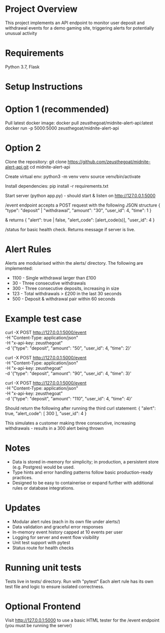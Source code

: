 # Project Overview
This project implements an API endpoint to monitor user deposit and withdrawal events for a demo gaming site, triggering alerts for potentially unusual activity 

# Requirements
Python 3.7, Flask

# Setup Instructions
# Option 1 (recommended)
Pull latest docker image:
docker pull zeusthegoat/midnite-alert-api:latest
docker run -p 5000:5000 zeusthegoat/midnite-alert-api

# Option 2
Clone the repository:
git clone https://github.com/zeusthegoat/midnite-alert-api.git
cd midnite-alert-api

Create virtual env:
python3 -m venv venv
source venv/bin/activate

Install dependencies:
pip install -r requirements.txt

Start server (python app.py) - should start & listen on http://127.0.0.1:5000

/event endpoint accepts a POST request with the following JSON structure
{
  "type": "deposit" | "withdrawal",
  "amount": "30",
  "user_id": 4,
  "time": 1
}

& returns
{
  "alert": true | false,
  "alert_code": [alert_code(s)],
  "user_id": 4
}

/status for basic health check. Returns message if server is live. 

# Alert Rules
Alerts are modularised within the alerts/ directory. The following are implemented:
- 1100 - Single withdrawal larger than £100
- 30 - Three consecutive withdrawals
- 300 - Three consecutive deposits, increasing in size
- 123 - Total withdrawals > £200 in the last 30 seconds
- 500 - Deposit & withdrawal pair within 60 seconds

# Example test case
curl -X POST http://127.0.0.1:5000/event \
-H "Content-Type: application/json" \
-H "x-api-key: zeusthegoat" \
-d '{"type": "deposit", "amount": "50", "user_id": 4, "time": 2}'

curl -X POST http://127.0.0.1:5000/event \
-H "Content-Type: application/json" \
-H "x-api-key: zeusthegoat" \
-d '{"type": "deposit", "amount": "90", "user_id": 4, "time": 3}'

curl -X POST http://127.0.0.1:5000/event \
-H "Content-Type: application/json" \
-H "x-api-key: zeusthegoat" \
-d '{"type": "deposit", "amount": "110", "user_id": 4, "time": 4}'

Should return the following after running the third curl statement:
{
  "alert": true,
  "alert_code": [
    300
  ],
  "user_id": 4
}

This simulates a customer making three consecutive, increasing withdrawals - results in a 300 alert being thrown

# Notes 
- Data is stored in-memory for simplicity; in production, a persistent store (e.g. Postgres) would be used.
- Type hints and error handling patterns follow basic production-ready practices.
- Designed to be easy to containerise or expand further with additional rules or database integrations.

# Updates
- Modular alert rules (each in its own file under alerts/)
- Data validation and graceful error responses
- In-memory event history capped at 10 events per user
- Logging for server and event flow visibility
- Unit test support with pytest
- Status route for health checks

# Running unit tests
Tests live in tests/ directory. Run with "pytest"
Each alert rule has its own test file and logic to ensure isolated correctness.

# Optional Frontend
Visit http://127.0.0.1:5000 to use a basic HTML tester for the /event endpoint (you must be running the server)